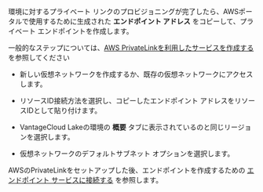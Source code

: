 環境に対するプライベート リンクのプロビジョニングが完了したら、AWSポータルで使用するために生成された **エンドポイント アドレス** をコピーして、プライベート エンドポイントを作成します。

一般的なステップについては、[AWS PrivateLinkを利用したサービスを作成する](https://docs.aws.amazon.com/vpc/latest/privatelink/create-endpoint-service.html) を参照してください

-   新しい仮想ネットワークを作成するか、既存の仮想ネットワークにアクセスします。


-   リソースID接続方法を選択し、コピーしたエンドポイント アドレスをリソースIDとして貼り付けます。


-   VantageCloud Lakeの環境の **概要** タブに表示されているのと同じリージョンを選択します。


-   仮想ネットワークのデフォルトサブネット オプションを選択します。


AWSのPrivateLinkをセットアップした後、エンドポイントを作成するための [エンドポイント サービスに接続する](https://docs.aws.amazon.com/vpc/latest/privatelink/create-endpoint-service.html#share-endpoint-service) を参照します。

